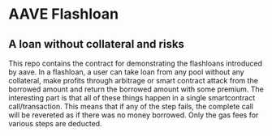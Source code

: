 # AAVE Flashloan

## A loan without collateral and risks

This repo contains the contract for demonstrating the flashloans introduced by aave. In a flashloan, a user can take loan from any pool without any collateral, make profits through arbitrage or smart contract attack from the borrowed amount and return the borrowed amount with some premium. The interesting part is that all of these things happen in a single smartcontract call/transaction. This means that if any of the step fails, the complete call will be revereted as if there was no money borrowed. Only the gas fees for various steps are deducted.
